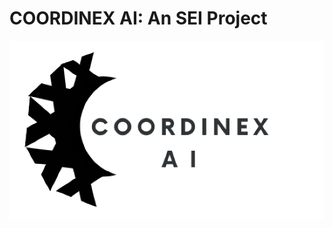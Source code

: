 # COORDINEX AI: An SEI Project

![coordinexlogo](https://github.com/Cunchy4u/COORDINEX_SEI_Project/blob/main/images/COORDINEX_AI%20logo1.png)
